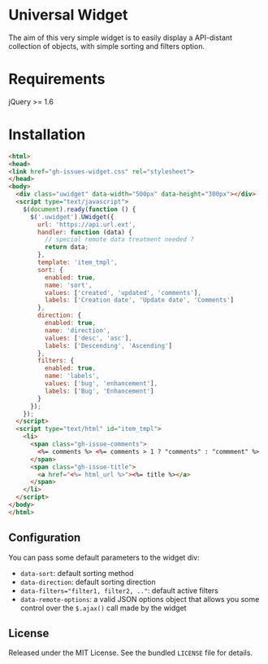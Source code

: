 # Universal Widget

The aim of this very simple widget is to easily display a API-distant collection
of objects, with simple sorting and filters option.

# Requirements

jQuery >= 1.6

# Installation

```html
<html>
<head>
<link href="gh-issues-widget.css" rel="stylesheet">
</head>
<body>
  <div class="uwidget" data-width="500px" data-height="300px"></div>
  <script type="text/javascript">
    $(document).ready(function () {
      $('.uwidget').UWidget({
        url: 'https://api.url.ext',
        handler: function (data) {
          // special remote data treatment needed ?
          return data;
        },
        template: 'item_tmpl',
        sort: {
          enabled: true,
          name: 'sort',
          values: ['created', 'updated', 'comments'],
          labels: ['Creation date', 'Update date', 'Comments']
        },
        direction: {
          enabled: true,
          name: 'direction',
          values: ['desc', 'asc'],
          labels: ['Descending', 'Ascending']
        },
        filters: {
          enabled: true,
          name: 'labels',
          values: ['bug', 'enhancement'],
          labels: ['Bug', 'Enhancement']
        }
      });
    });
  </script>
  <script type="text/html" id="item_tmpl">
    <li>
      <span class="gh-issue-comments">
        <%= comments %> <%= comments > 1 ? "comments" : "commment" %>
      </span>
      <span class="gh-issue-title">
        <a href="<%= html_url %>"><%= title %></a>
      </span>
    </li>
  </script>
</body>
</html>
```

## Configuration

You can pass some default parameters to the widget div:

  - `data-sort`: default sorting method
  - `data-direction`: default sorting direction
  - `data-filters="filter1, filter2, .."`: default active filters
  - `data-remote-options`: a valid JSON options object that allows you some
  control over the `$.ajax()` call made by the widget

## License

Released under the MIT License. See the bundled `LICENSE` file for
details.
